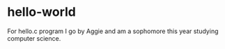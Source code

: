 # hello-world
For hello.c program
I go by Aggie and am a sophomore this year studying computer science.
